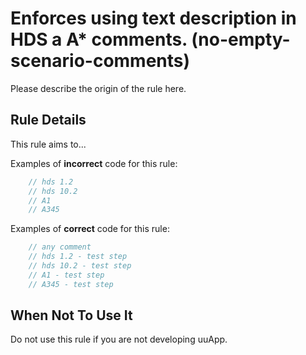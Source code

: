 # Enforces using text description in HDS a A* comments.  (no-empty-scenario-comments)

Please describe the origin of the rule here.


## Rule Details

This rule aims to...

Examples of **incorrect** code for this rule:

```js
    // hds 1.2
    // hds 10.2
    // A1
    // A345

```

Examples of **correct** code for this rule:

```js
    // any comment
    // hds 1.2 - test step
    // hds 10.2 - test step
    // A1 - test step
    // A345 - test step

```

## When Not To Use It

Do not use this rule if you are not developing uuApp.



